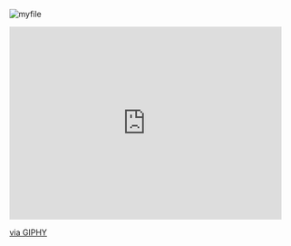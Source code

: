   
 
 
            
![myfile](https://www.reactiongifs.us/wp-content/uploads/2013/10/nuh_uh_conan_obrien.gif)
<iframe src="https://giphy.com/embed/fwbZnTftCXVocKzfxR" width="480" height="340" frameBorder="0" class="giphy-embed" allowFullScreen></iframe><p><a href="https://giphy.com/gifs/PLCnext-plcnext-phoenixcontact-plcnexttechnology-fwbZnTftCXVocKzfxR">via GIPHY</a></p>

            
 
  
 
 
